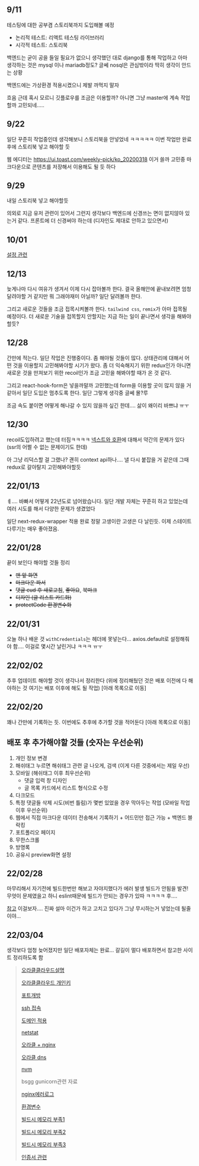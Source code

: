 ## 9/11

테스팅에 대한 공부겸 스토리북까지 도입해볼 예정

- 논리적 테스트: 리액트 테스팅 라이브러리
- 시각적 테스트: 스토리북

백엔드는 굳이 공을 들일 필요가 없으니 생각했던 대로 django를 통해 작업하고 아마 생각하는 것은 mysql 이나 mariadb정도? 글쎄 nosql은 관심밖이라 딱히 생각이 안드는 상황

백엔드에는 가상환경 적용시켰으니 제발 까먹지 말자

흐음 근데 혹시 모르니 깃플로우를 조금은 이용할까? 아니면 그냥 master에 계속 작업할까 고민되네.....

## 9/22

일단 꾸준히 작업중인데 생각해보니 스토리북을 안넣었네 ㅋㅋㅋㅋㅋ 이번 작업만 완료후에 스토리북 넣고 해야할 듯

웹 에디터는 https://ui.toast.com/weekly-pick/ko_20200318 이거 쓸까 고민중 마크다운으로 콘텐츠를 저장해서 이용해도 될 듯 하다

## 9/29

내일 스토리북 넣고 해야할듯

의외로 지금 유저 관련이 있어서 그런지 생각보다 백엔드에 신경쓰는 면이 없지않아 있는거 같다. 프론트에 더 신경써야 하는데 (디자인도 제대로 안하고 있으면서)

## 10/01

[설정 관련](https://carpediem9911.tistory.com/44)

## 12/13

늦게나마 다시 여유가 생겨서 이제 다시 잡아볼까 한다. 결국 올해안에 끝내보려면 엄청달려야할 거 같지만 뭐 그래야재미 아닐까? 일단 달려볼까 한다.

그리고 새로운 것들을 조금 접목시켜볼까 한다. `tailwind css`, `remix`가 아마 접목될 예정이다. 더 새로운 기술을 접목할지 안할지는 지금 하는 일이 끝나면서 생각을 해봐야 할듯?

## 12/28

간만에 적는다. 일단 작업은 진행중이다. 좀 해야될 것들이 많다. 상태관리에 대해서 어떤 것을 이용할지 고민해봐야할 시기가 왔다. 좀 더 익숙해지기 위한 redux인가 아니면 새로운 것을 만져보기 위한 recoil인가 조금 고민을 해봐야할 때가 온 것 같다.

그리고 react-hook-form은 넣을까말까 고민했는데 form을 이용할 곳이 많지 않을 거 같아서 일단 도입은 멈추도록 한다. 일단 그렇게 생각중 글쎄 몰?루

조금 속도 붙이면 어떻게 해나갈 수 있지 않을까 싶긴 한데.... 삶이 왜이리 바쁘냐 ㅠㅜ

## 12/30

recoil도입하려고 했는데 터짐ㅋㅋㅋㅋ [넥스트와 호환](https://github.com/facebookexperimental/Recoil/issues/733)에 대해서 약간의 문제가 있다 (ssr의 어쩔 수 없는 문제이기도 한데)

아 그냥 리덕스할 걸 그랬나? 괜히 context api하나.... 낼 다시 붙잡을 거 같은데 그때 redux로 갈아탈지 고민해봐야할듯

## 22/01/13

ㅖ.... 바빠서 어떻게 22년도로 넘어왔습니다. 일단 개발 자체는 꾸준히 하고 있었는데 여러 시도를 해서 다양한 문제가 생겼었다

일단 next-redux-wrapper 적용 완료 정말 고생이란 고생은 다 날린듯. 이제 스테이트 다루기는 매우 좋아졌음.

## 22/01/28

끝이 보인다 해야할 것들 정리

- ~~맨 앞 화면~~
- ~~마크다운 파서~~
- ~~댓글 cud 후 새로고침~~, ~~좋아요~~, ~~북마크~~
- ~~디자인 (글 리스트 카드화)~~
- ~~protectCode 환경변수화~~

## 22/01/31

오늘 하나 배운 것 `withCredentials`는 헤더에 못넣는다... axios.default로 설정해줘야 함.... 이걸로 몇시간 날린거냐 ㅋㅋㅋ ㅠㅜ

## 22/02/02

추후 업데이트 해야할 것이 생각나서 정리한다 (위에 정리해뒀던 것은 배포 이전에 다 해야하는 것 여기는 배포 이후에 해도 될 작업) [아래 목록으로 이동]

## 22/02/20

꽤나 간만에 기록하는 듯. 이번에도 추후에 추가할 것을 적어둔다 [아래 목록으로 이동]

## 배포 후 추가해야할 것들 (숫자는 우선순위)

1. 개인 정보 변경
1. 해쉬태그 누르면 해쉬태그 관련 글 나오게, 검색 (이게 다른 것중에서는 제일 우선)
2. 모바일 (해쉬태그 이후 최우선순위)
   - 댓글 입력 창 디자인
   - 글 목록 카드에서 리스트 형식으로 수정
3. 다크모드
4. 특정 댓글들 삭제 시도(비번 틀림)가 몇번 있었을 경우 막아두는 작업 (모바일 작업 이후 우선순위)
5. 웹에서 직접 마크다운 데이터 전송해서 기록하기 + 어드민만 접근 가능 + 백엔드 블락킹
6. 포트폴리오 페이지
7. 무한스크롤
5. 방명록
5. 공유시 preview화면 설정

## 22/02/28

마무리해서 자기전에 빌드한번만 해보고 자야지했다가 에러 발생 빌드가 안됨을 발견! 무엇이 문제였을고 하니 eslint때문에 빌드가 안되는 경우가 있따 ㅋㅋㅋㅋ 후....

[참고](https://velog.io/@broccoliindb/next-build%EC%8B%9C-eslint-%EC%97%90%EB%9F%AC) 이걸보자.... 진짜 설마 이건가 하고 고치고 있다가 그냥 무시하는거 넣었는데 될줄이야...

## 22/03/04

생각보다 엄청 늦어졌지만 일단 배포자체는 완료... 갈길이 멀다 배포하면서 참고한 사이트 정리하도록 함

> [오라클클라우드설명](https://pythonblog.co.kr/blog/31/)
>
> [오라클클라우드 개인키](https://pythonblog.co.kr/blog/2/#2.3%20SSH%20KEY%20-%20%EA%B0%9C%EC%9D%B8%ED%82%A4%EC%99%80%20%EA%B3%B5%EA%B0%9C%ED%82%A4)
>
> [포트개방](https://technfin.tistory.com/entry/%EC%98%A4%EB%9D%BC%ED%81%B4-%ED%81%B4%EB%9D%BC%EC%9A%B0%EB%93%9C-%ED%8F%AC%ED%8A%B8-%EA%B0%9C%EB%B0%A9%ED%95%98%EA%B8%B0?category=867921)
>
> [ssh 접속](https://ldne.tistory.com/143)
>
> [도메인 적용](https://m.blog.naver.com/bb_/222167412684)
>
> [netstat](https://solog4something.tistory.com/9)
>
> [오라클 + nginx](https://itreport.tistory.com/628)
>
> [오라클 dns](https://www.kangtaeho.com/110)
>
> [nvm](https://velog.io/@mayinjanuary/NVM-%EC%9D%B4%EB%9E%80-%EB%85%B8%EB%93%9CNode.js-%EB%B2%84%EC%A0%84-%EA%B4%80%EB%A6%AC%ED%95%98%EB%8A%94-%EB%B2%95)
>
> bsgg gunicorn관련 자료
>
> [nginx에러로그](https://action713.tistory.com/entry/aws-nginx-gunicorn-docker-mysql-django-vuejs-%EB%B0%B0%ED%8F%AC-3-1)
>
> [환경변수](https://hanamon.kr/linux-%ED%99%98%EA%B2%BD%EB%B3%80%EC%88%98/)
>
> [빌드시 메모리 부족1](https://medium.com/@yerikim/%EB%A9%94%EB%AA%A8%EB%A6%AC-%EB%B6%80%EC%A1%B1%EC%9C%BC%EB%A1%9C-%EC%9D%B8%ED%95%9C-cra-build-fail-%ED%95%B4%EA%B2%B0%ED%95%98%EA%B8%B0-acdfdb4f8c49)
>
> [빌드시 메모리 부족2](https://progdev.tistory.com/26)
>
> [빌드시 메모리 부족3](https://dundung.tistory.com/284)
>
> [인증서 관련](https://puterism.com/deploy-next-js-with-ec2/)
